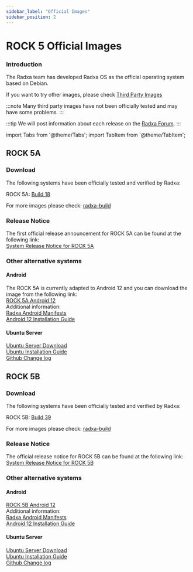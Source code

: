 ```yaml
---
sidebar_label: "Official Images"
sidebar_position: 2
---
```


# ROCK 5 Official Images

### Introduction

The Radxa team has developed Radxa OS as the official operating system based on Debian.

If you want to try other images, please check [Third Party Images](/rock5/alt-os)

:::note
Many third party images have not been officially tested and may have some problems.
:::

:::tip
We will post information about each release on the [Radxa Forum](https://forum.radxa.com/).
:::

import Tabs from '@theme/Tabs';
import TabItem from '@theme/TabItem';

<Tabs>
<TabItem value="ROCK 5A" label="ROCK 5A" default>

## ROCK 5A

### Download

The following systems have been officially tested and verified by Radxa:

ROCK 5A: [Build 18](https://github.com/radxa-build/rock-5a/releases/download/b18/rock-5a_debian_bullseye_kde_b18.img.xz)

For more images please check: [radxa-build](https://github.com/radxa-build/rock-5a/releases/latest)

### Release Notice

The first official release announcement for ROCK 5A can be found at the following link:  
[System Release Notice for ROCK 5A](https://forum.radxa.com/t/230428-system-release-notice-for-rock-5a/16275)

### Other alternative systems

#### Android

The ROCK 5A is currently adapted to Android 12 and you can download the image from the following link:  
[ROCK 5A Android 12](https://github.com/radxa/manifests/releases/tag/Android12_rk12)  
Additional information:  
[Radxa Android Manifests](https://github.com/radxa/manifests)  
[Android 12 Installation Guide](https://wiki.radxa.com/Rock5/guide/android12)

#### Ubuntu Server

[Ubuntu Server Download](https://github.com/radxa-build/rock-5a/releases)  
[Ubuntu Installation Guide](https://wiki.radxa.com/Rock5/linux/ubuntu)  
[Github Change log](https://github.com/radxa/debos-radxa/releases/latest)

</TabItem>
<TabItem value="ROCK 5B" label="ROCK 5B">

## ROCK 5B

### Download

The following systems have been officially tested and verified by Radxa:

ROCK 5B: [Build 39](https://github.com/radxa-build/rock-5b/releases/download/b39/rock-5b_debian_bullseye_kde_b39.img.xz)

For more images please check: [radxa-build](https://github.com/radxa-build/rock-5b/releases/latest)

### Release Notice

The official release notice for ROCK 5B can be found at the following link:  
[System Release Notice for ROCK 5B](https://forum.radxa.com/t/230526-system-release-notice-for-rock-5b/16809)

### Other alternative systems

#### Android

[ROCK 5B Android 12](https://github.com/radxa/manifests/releases/tag/Rock-android12-20230315)  
Additional information:  
[Radxa Android Manifests](https://github.com/radxa/manifests)  
[Android 12 Installation Guide](https://wiki.radxa.com/Rock5/guide/android12)

#### Ubuntu Server

[Ubuntu Server Download](https://github.com/radxa-build/rock-5b/releases)  
[Ubuntu Installation Guide](https://wiki.radxa.com/Rock5/linux/ubuntu)  
[Github Change log](https://github.com/radxa/debos-radxa/releases/latest)

</TabItem>
</Tabs>
